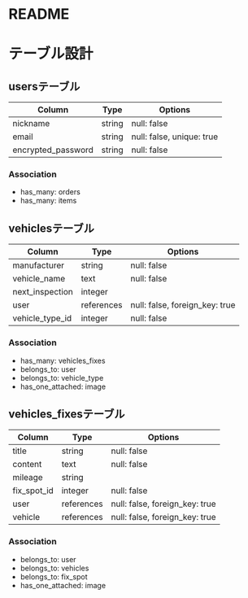 # README
# テーブル設計

## usersテーブル

| Column             | Type   | Options                   |
| ------------------ | ------ | ------------------------- |
| nickname           | string | null: false               |
| email              | string | null: false, unique: true |
| encrypted_password | string | null: false               |


### Association
- has_many: orders
- has_many: items


## vehiclesテーブル

| Column          | Type       | Options                        |
|---------------- | ---------- | ------------------------------ |
| manufacturer    | string     | null: false                    |
| vehicle_name    | text       | null: false                    |
| next_inspection | integer    |                                |
| user            | references | null: false, foreign_key: true |
| vehicle_type_id | integer    | null: false                    |

### Association

- has_many: vehicles_fixes
- belongs_to: user
- belongs_to: vehicle_type
- has_one_attached: image


## vehicles_fixesテーブル

| Column      | Type       | Options                        |
| ----------- | ---------- | ------------------------------ |
| title       | string     | null: false                    |
| content     | text       | null: false                    |
| mileage     | string     |                                |
| fix_spot_id | integer    | null: false                    |
| user        | references | null: false, foreign_key: true |
| vehicle     | references | null: false, foreign_key: true |

### Association

- belongs_to: user
- belongs_to: vehicles
- belongs_to: fix_spot
- has_one_attached: image

